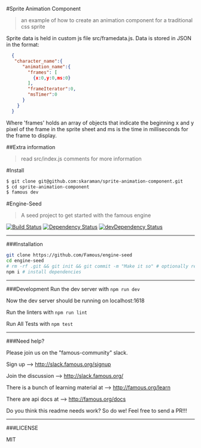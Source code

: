 #Sprite Animation Component
> an example of how to create an animation component for a traditional css sprite

Sprite data is held in custom js file src/framedata.js. Data is stored in JSON in the format:
```JSON
  { 
   "character_name":{
      "animation_name":{
        "frames": [
          {x:0,y:0,ms:0}
        ],
        "frameIterator":0,
        "msTimer":0
      }
    }
  }
```   
Where 'frames' holds an array of objects that indicate the beginning x and y pixel of the frame in the sprite sheet and ms is the time in milliseconds for the frame to display.

##Extra information
> read src/index.js comments for more information 

#Install
```bash
$ git clone git@github.com:skaraman/sprite-animation-component.git
$ cd sprite-animation-component
$ famous dev
```

#Engine-Seed
> A seed project to get started with the famous engine

[![Build Status](https://travis-ci.org/Famous/engine-seed.svg?branch=master)](https://travis-ci.org/Famous/engine-seed)  [![Dependency Status](https://david-dm.org/famous/engine-seed.svg)](https://david-dm.org/famous/engine-seed) [![devDependency Status](https://david-dm.org/famous/engine-seed/dev-status.svg)](https://david-dm.org/famous/engine-seed#info=devDependencies)

---

###Installation

```bash
git clone https://github.com/Famous/engine-seed
cd engine-seed
# rm -rf .git && git init && git commit -m "Make it so" # optionally reset git history
npm i # install dependencies
```

---

###Development
Run the dev server with ```npm run dev```

Now the dev server should be running on localhost:1618

Run the linters with ```npm run lint```

Run All Tests with ```npm test```

---

###Need help?

Please join us on the "famous-community" slack.

Sign up --> http://slack.famous.org/signup

Join the discussion --> http://slack.famous.org/

There is a bunch of learning material at --> http://famous.org/learn

There are api docs at -->
http://famous.org/docs


Do you think this readme needs work? So do we! Feel free to send a PR!!!

---

###LICENSE

MIT
